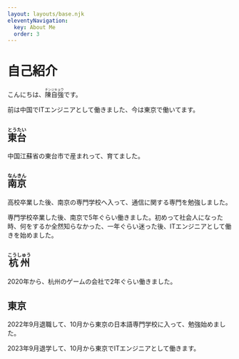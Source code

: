 ```yaml
---
layout: layouts/base.njk
eleventyNavigation:
  key: About Me
  order: 3
---
```

# 自己紹介

こんにちは、<ruby>陳自強<rp>(</rp><rt>チンジキョウ</rt><rp>)</rp></ruby>です。

前は中国でITエンジニアとして働きました、今は東京で働いてます。

## <ruby>東台<rp>(</rp><rt>とうたい</rt><rp>)</rp></ruby>

中国江蘇省の東台市で産まれって、育てました。

## <ruby>南京<rp>(</rp><rt>なんきん</rt><rp>)</rp></ruby>

高校卒業した後、南京の専門学校へ入って、通信に関する専門を勉強しました。

専門学校卒業した後、南京で5年ぐらい働きました。初めって社会人になった時、何をするか全然知らなかった、一年ぐらい迷った後、ITエンジニアとして働きを始めました。

## <ruby>杭州<rp>(</rp><rt>こうしゅう</rt><rp>)</rp></ruby>

2020年から、杭州のゲームの会社で2年ぐらい働きました。

## 東京

2022年9月退職して、10月から東京の日本語専門学校に入って、勉強始めました。

2023年9月退学して、10月から東京でITエンジニアとして働きます。
